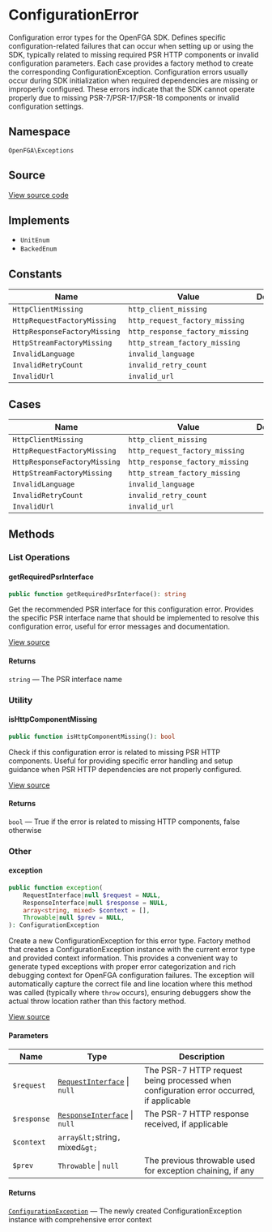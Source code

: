 # ConfigurationError

Configuration error types for the OpenFGA SDK. Defines specific configuration-related failures that can occur when setting up or using the SDK, typically related to missing required PSR HTTP components or invalid configuration parameters. Each case provides a factory method to create the corresponding ConfigurationException. Configuration errors usually occur during SDK initialization when required dependencies are missing or improperly configured. These errors indicate that the SDK cannot operate properly due to missing PSR-7/PSR-17/PSR-18 components or invalid configuration settings.

## Namespace

`OpenFGA\Exceptions`

## Source

[View source code](https://github.com/evansims/openfga-php/blob/main/src/Exceptions/ConfigurationError.php)

## Implements

* `UnitEnum`
* `BackedEnum`

## Constants

| Name                         | Value                           | Description |
| ---------------------------- | ------------------------------- | ----------- |
| `HttpClientMissing`          | `http_client_missing`           |             |
| `HttpRequestFactoryMissing`  | `http_request_factory_missing`  |             |
| `HttpResponseFactoryMissing` | `http_response_factory_missing` |             |
| `HttpStreamFactoryMissing`   | `http_stream_factory_missing`   |             |
| `InvalidLanguage`            | `invalid_language`              |             |
| `InvalidRetryCount`          | `invalid_retry_count`           |             |
| `InvalidUrl`                 | `invalid_url`                   |             |

## Cases

| Name                         | Value                           | Description |
| ---------------------------- | ------------------------------- | ----------- |
| `HttpClientMissing`          | `http_client_missing`           |             |
| `HttpRequestFactoryMissing`  | `http_request_factory_missing`  |             |
| `HttpResponseFactoryMissing` | `http_response_factory_missing` |             |
| `HttpStreamFactoryMissing`   | `http_stream_factory_missing`   |             |
| `InvalidLanguage`            | `invalid_language`              |             |
| `InvalidRetryCount`          | `invalid_retry_count`           |             |
| `InvalidUrl`                 | `invalid_url`                   |             |

## Methods

### List Operations

#### getRequiredPsrInterface

```php
public function getRequiredPsrInterface(): string

```

Get the recommended PSR interface for this configuration error. Provides the specific PSR interface name that should be implemented to resolve this configuration error, useful for error messages and documentation.

[View source](https://github.com/evansims/openfga-php/blob/main/src/Exceptions/ConfigurationError.php#L88)

#### Returns

`string` — The PSR interface name

### Utility

#### isHttpComponentMissing

```php
public function isHttpComponentMissing(): bool

```

Check if this configuration error is related to missing PSR HTTP components. Useful for providing specific error handling and setup guidance when PSR HTTP dependencies are not properly configured.

[View source](https://github.com/evansims/openfga-php/blob/main/src/Exceptions/ConfigurationError.php#L109)

#### Returns

`bool` — True if the error is related to missing HTTP components, false otherwise

### Other

#### exception

```php
public function exception(
    RequestInterface|null $request = NULL,
    ResponseInterface|null $response = NULL,
    array<string, mixed> $context = [],
    Throwable|null $prev = NULL,
): ConfigurationException

```

Create a new ConfigurationException for this error type. Factory method that creates a ConfigurationException instance with the current error type and provided context information. This provides a convenient way to generate typed exceptions with proper error categorization and rich debugging context for OpenFGA configuration failures. The exception will automatically capture the correct file and line location where this method was called (typically where `throw` occurs), ensuring debuggers show the actual throw location rather than this factory method.

[View source](https://github.com/evansims/openfga-php/blob/main/src/Exceptions/ConfigurationError.php#L68)

#### Parameters

| Name        | Type                                                                | Description                                                                             |
| ----------- | ------------------------------------------------------------------- | --------------------------------------------------------------------------------------- |
| `$request`  | [`RequestInterface`](Requests/RequestInterface.md) &#124; `null`    | The PSR-7 HTTP request being processed when configuration error occurred, if applicable |
| `$response` | [`ResponseInterface`](Responses/ResponseInterface.md) &#124; `null` | The PSR-7 HTTP response received, if applicable                                         |
| `$context`  | `array&lt;`string`, `mixed`&gt;`                                    |                                                                                         |
| `$prev`     | `Throwable` &#124; `null`                                           | The previous throwable used for exception chaining, if any                              |

#### Returns

[`ConfigurationException`](ConfigurationException.md) — The newly created ConfigurationException instance with comprehensive error context

